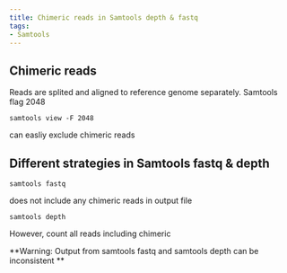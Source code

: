 ```yaml
---
title: Chimeric reads in Samtools depth & fastq
tags:
- Samtools
---
```


## Chimeric reads
Reads are splited and aligned to reference genome separately. 
Samtools flag 2048

```
samtools view -F 2048
```
can easliy exclude chimeric reads 

## Different strategies in Samtools fastq & depth

```
samtools fastq
```
does not include any chimeric reads in output file

```
samtools depth
```
However, count all reads including chimeric

**Warning: Output from samtools fastq and samtools depth can be inconsistent **
